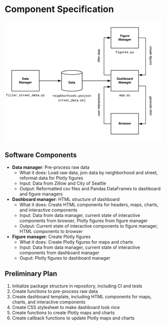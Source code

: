 # Component Specification

<!---
The document should have sections for:
* **Software components** High level description of the software components such as: *data manager*, which provides a simplified interface to your data and provides application specific features (e.g., querying data subsets); and *visualization manager*, which displays data frames as a plot. Describe at least 3 components specifying what it does, inputs it requires, and outputs it provides.
* **Interactions to accomplish use cases** Describe how the above software components interact to accomplish at least one of your use cases.
* **Preliminary plan** A list of tasks in priority order.
--->

![](flowchart.png)

## Software Components
* **Data manager**: Pre-process raw data
   * What it does: Load raw data, join data by neighborhood and street, reformat data for Plotly figures
   * Input: Data from Zillow and City of Seattle
   * Output: Reformatted csv files and Pandas DataFrames to dashboard and figure managers
* **Dashboard manager**: HTML structure of dashboard
   * What it does: Create HTML components for headers, maps, charts, and interactive components
   * Input: Data from data manager, current state of interactive components from browser, Plotly figures from figure manager
   * Output: Current state of interactive components to figure manager, HTML components to browser
* **Figure manager**: Create Plotly figures
   * What it does: Create Plotly figures for maps and charts
   * Input: Data from data manager, current state of interactive components from dashboard manager
   * Ouput: Plotly figures to dashboard manager

## Preliminary Plan
1. Initialize package structure in repository, including CI and tests
2. Create functions to pre-process raw data
3. Create dashboard template, including HTML components for maps, charts, and interactive components
4. Create CSS stylesheet to make dashboard look nice
5. Create functions to create Plotly maps and charts
6. Create callback functions to update Plotly maps and charts
